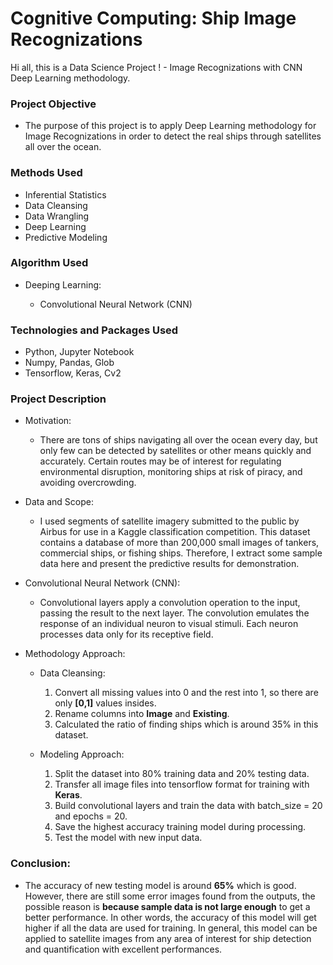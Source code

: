 # Cognitive Computing: Ship Image Recognizations 
Hi all, this is a Data Science Project ! - Image Recognizations with CNN Deep Learning methodology.


### Project Objective

* The purpose of this project is to apply Deep Learning methodology for Image Recognizations in order to detect the real ships through satellites all over the ocean.


### Methods Used

* Inferential Statistics
* Data Cleansing
* Data Wrangling
* Deep Learning
* Predictive Modeling


### Algorithm Used

- Deeping Learning:

  - Convolutional Neural Network (CNN)
  
  
### Technologies and Packages Used

* Python, Jupyter Notebook
* Numpy, Pandas, Glob
* Tensorflow, Keras, Cv2


### Project Description

* Motivation:

  - There are tons of ships navigating all over the ocean every day, but only few can be detected by satellites or other means quickly and accurately. Certain routes may be of interest for regulating environmental disruption, monitoring ships at risk of piracy, and avoiding overcrowding.
  
  
* Data and Scope:

  - I used segments of satellite imagery submitted to the public by Airbus for use in a Kaggle classification competition. This dataset contains a database of more than 200,000 small images of tankers, commercial ships, or fishing ships. Therefore, I extract some sample data here and present the predictive results for demonstration.
  
  
* Convolutional Neural Network (CNN):

  - Convolutional layers apply a convolution operation to the input, passing the result to the next layer. The convolution emulates the response of an individual neuron to visual stimuli. Each neuron processes data only for its receptive field.
  
  
* Methodology Approach:

  - Data Cleansing:
    1. Convert all missing values into 0 and the rest into 1, so there are only **[0,1]** values insides.
    2. Rename columns into **Image** and **Existing**.
    3. Calculated the ratio of finding ships which is around 35% in this dataset.
   
  - Modeling Approach:
    1. Split the dataset into 80% training data and 20% testing data.
    2. Transfer all image files into tensorflow format for training with **Keras**.
    3. Build convolutional layers and train the data with batch_size = 20 and epochs = 20.
    4. Save the highest accuracy training model during processing.
    5. Test the model with new input data.

  
### Conclusion:

  - The accuracy of new testing model is around **65%** which is good. However, there are still some error images found from the outputs, the possible reason is **because sample data is not large enough** to get a better performance. In other words, the accuracy of this model will get higher if all the data are used for training. In general, this model can be applied to satellite images from any area of interest for ship detection and quantification with excellent performances.
  
  


